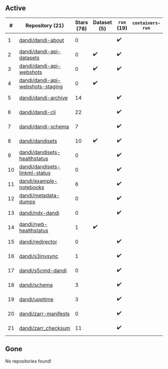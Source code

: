## Active
| # | Repository (21) | Stars (78) | Dataset (5) | `run` (19) | `containers-run` | Last Modified |
| --- | --- | --- | --- | --- | --- | --- |
| 1 | [dandi/dandi-about](https://github.com/dandi/dandi-about) | 0 |  | :heavy_check_mark: |  | 2025-01-13 20:27:56+00:00 |
| 2 | [dandi/dandi-api-datasets](https://github.com/dandi/dandi-api-datasets) | 0 | :heavy_check_mark: | :heavy_check_mark: |  | 2021-05-10 18:39:55+00:00 |
| 3 | [dandi/dandi-api-webshots](https://github.com/dandi/dandi-api-webshots) | 0 | :heavy_check_mark: | :heavy_check_mark: |  | 2023-09-27 12:53:14+00:00 |
| 4 | [dandi/dandi-api-webshots-staging](https://github.com/dandi/dandi-api-webshots-staging) | 0 | :heavy_check_mark: |  |  | 2021-12-20 08:47:12+00:00 |
| 5 | [dandi/dandi-archive](https://github.com/dandi/dandi-archive) | 14 |  | :heavy_check_mark: |  | 2025-01-22 00:11:04+00:00 |
| 6 | [dandi/dandi-cli](https://github.com/dandi/dandi-cli) | 22 |  | :heavy_check_mark: |  | 2025-01-10 20:56:59+00:00 |
| 7 | [dandi/dandi-schema](https://github.com/dandi/dandi-schema) | 7 |  | :heavy_check_mark: |  | 2025-01-11 13:56:33+00:00 |
| 8 | [dandi/dandisets](https://github.com/dandi/dandisets) | 10 | :heavy_check_mark: | :heavy_check_mark: |  | 2025-01-22 03:03:16+00:00 |
| 9 | [dandi/dandisets-healthstatus](https://github.com/dandi/dandisets-healthstatus) | 0 |  | :heavy_check_mark: |  | 2024-11-18 13:54:06+00:00 |
| 10 | [dandi/dandisets-linkml-status](https://github.com/dandi/dandisets-linkml-status) | 0 |  | :heavy_check_mark: |  | 2025-01-17 06:53:13+00:00 |
| 11 | [dandi/example-notebooks](https://github.com/dandi/example-notebooks) | 6 |  | :heavy_check_mark: |  | 2025-01-07 21:29:40+00:00 |
| 12 | [dandi/metadata-dumps](https://github.com/dandi/metadata-dumps) | 0 |  | :heavy_check_mark: |  | 2020-02-29 02:42:42+00:00 |
| 13 | [dandi/ndx-dandi](https://github.com/dandi/ndx-dandi) | 0 |  | :heavy_check_mark: |  | 2020-02-06 17:21:35+00:00 |
| 14 | [dandi/nwb-healthstatus](https://github.com/dandi/nwb-healthstatus) | 1 | :heavy_check_mark: |  |  | 2023-11-09 22:05:52+00:00 |
| 15 | [dandi/redirector](https://github.com/dandi/redirector) | 0 |  | :heavy_check_mark: |  | 2023-05-22 15:33:18+00:00 |
| 16 | [dandi/s3invsync](https://github.com/dandi/s3invsync) | 1 |  | :heavy_check_mark: |  | 2025-01-20 03:28:58+00:00 |
| 17 | [dandi/s5cmd-dandi](https://github.com/dandi/s5cmd-dandi) | 0 |  | :heavy_check_mark: |  | 2024-10-29 16:08:09+00:00 |
| 18 | [dandi/schema](https://github.com/dandi/schema) | 3 |  | :heavy_check_mark: |  | 2025-01-17 20:28:04+00:00 |
| 19 | [dandi/upptime](https://github.com/dandi/upptime) | 3 |  | :heavy_check_mark: |  | 2025-01-16 00:20:15+00:00 |
| 20 | [dandi/zarr-manifests](https://github.com/dandi/zarr-manifests) | 0 |  | :heavy_check_mark: |  | 2024-11-22 07:20:15+00:00 |
| 21 | [dandi/zarr_checksum](https://github.com/dandi/zarr_checksum) | 11 |  | :heavy_check_mark: |  | 2024-12-23 15:37:54+00:00 |

## Gone
No repositories found!
